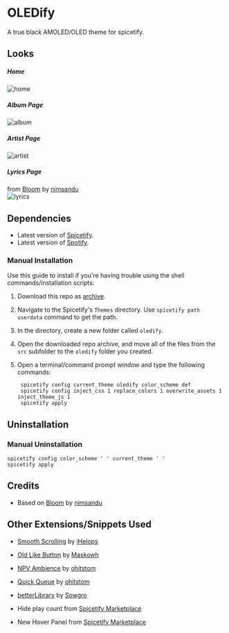 
# OLEDify

A true black AMOLED/OLED theme for spicetify.

## Looks

##### Home
![home](https://github.com/thefoodiee/oledify/blob/main/images/home.png?raw=true)

##### Album Page
![album](https://github.com/thefoodiee/oledify/blob/main/images/album_page.png?raw=true)

##### Artist Page
![artist](https://github.com/thefoodiee/oledify/blob/main/images/artist_page.png?raw=true)

##### Lyrics Page
from [Bloom](https://github.com/nimsandu/spicetify-bloom/tree/main) by [nimsandu](https://github.com/nimsandu)  
![lyrics](https://github.com/thefoodiee/oledify/blob/main/images/lyrics_page.png?raw=true)

## Dependencies

- Latest version of [Spicetify](https://github.com/spicetify/spicetify-cli).
- Latest version of [Spotify](https://www.spotify.com/download).

### Manual Installation

Use this guide to install if you're having trouble using the shell commands/installation scripts:

1. Download this repo as [archive](https://github.com/thefoodiee/oledify/archive/refs/heads/main.zip).
2. Navigate to the Spicetify's `Themes` directory. Use `spicetify path userdata` command to get the path.
3. In the directory, create a new folder called `oledify`.
4. Open the downloaded repo archive, and move all of the files from the `src` subfolder to the `oledify` folder you created.
5. Open a terminal/command prompt window and type the following commands:

   ```shell
    spicetify config current_theme oledify color_scheme def
    spicetify config inject_css 1 replace_colors 1 overwrite_assets 1 inject_theme_js 1
    spicetify apply
    ```

## Uninstallation

### Manual Uninstallation

```shell
spicetify config color_scheme ' ' current_theme ' '
spicetify apply
```

## Credits

- Based on [Bloom](https://github.com/nimsandu/spicetify-bloom/tree/main) by [nimsandu](https://github.com/nimsandu)  

## Other Extensions/Snippets Used

- [Smooth Scrolling](https://github.com/iHelops/smooth-scrolling) by [iHelops](https://github.com/iHelops)

- [Old Like Button](https://github.com/Maskowh/spicetify-old-like-button-extension) by [Maskowh](https://github.com/Maskowh)

- [NPV Ambience](https://github.com/ohitstom/spicetify-extensions/tree/main/npvAmbience) by [ohitstom](https://github.com/ohitstom)

- [Quick Queue](https://github.com/ohitstom/spicetify-extensions/tree/main/quickQueue) by [ohitstom](https://github.com/ohitstom)

- [betterLibrary](https://github.com/Sowgro/betterLibrary) by [Sowgro](https://github.com/Sowgro)

- Hide play count from [Spicetify Marketplace](https://github.com/spicetify/marketplace)
- New Hover Panel from [Spicetify Marketplace](https://github.com/spicetify/marketplace)
